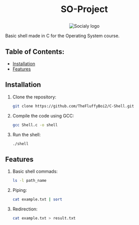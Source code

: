 # <p align = "center">SO-Project</p>

<p align="center">
  <img src="https://i.imgur.com/w3EbQNN.png" alt="Socialy logo">
</p>

Basic shell made in C for the Operating System course.

## Table of Contents:
- [Installation](#installation)
- [Features](#features)

## Installation
1. Clone the repository:
   ```bash
   git clone https://github.com/TheFluffyBoi2/C-Shell.git
   ```
2. Compile the code using GCC:
   ```bash
   gcc Shell.c -o shell
   ```
3. Run the shell:
   ```bash
   ./shell
   ```
## Features
1. Basic shell commads:
   ```bash
   ls -l path_name
   ```
2. Piping:
   ```bash
   cat example.txt | sort
   ```
3. Redirection:
   ```bash
   cat example.txt > result.txt
   ```
